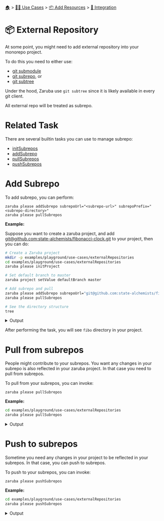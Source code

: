 <!--startTocHeader-->
[🏠](../../../README.md) > [👷🏽 Use Cases](../../README.md) > [📦 Add Resources](../README.md) > [🧩 Integration](README.md)
# 📦 External Repository
<!--endTocHeader-->


At some point, you might need to add external repository into your monorepo project.

To do this you need to either use:

* [git submodule](https://git-scm.com/book/en/v2/Git-Tools-Submodules)
* [git subrepo](https://github.com/ingydotnet/git-subrepo), or
* [git subtree](https://www.atlassian.com/git/tutorials/git-subtree)

Under the hood, Zaruba use `git subtree` since it is likely available in every git client.

All external repo will be treated as subrepo.

# Related Task

There are several builtin tasks you can use to manage subrepo:

* [initSubrepos](../../../core-tasks/initSubrepos.md)
* [addSubrepo](../../../core-tasks/addSubrepo.md)
* [pullSubrepos](../../../core-tasks/pullSubrepos.md)
* [pushSubrepos](../../../core-tasks/pushSubrepos.md)


# Add Subrepo

To add subrepo, you can perform:

```
zaruba please addSubrepo subrepoUrl="<subrepo-url>" subrepoPrefix="<subrepo-directory>" 
zaruba please pullSubrepos 

```

__Example:__

Suppose you want to create a zaruba project, and add [git@github.com:state-alchemists/fibonacci-clock.git](https://github.com/state-alchemists/fibonacci-clock) to your project, then you can do:

<!--startCode-->
```bash
# Create a Zaruba project
mkdir -p examples/playground/use-cases/externalRepositories
cd examples/playground/use-cases/externalRepositories
zaruba please initProject

# Set default branch to master
zaruba project setValue defaultBranch master

# Add subrepo and pull
zaruba please addSubrepo subrepoUrl="git@github.com:state-alchemists/fibonacci-clock.git" subrepoPrefix="fibo" 
zaruba please pullSubrepos 

# See the directory structure
tree
```
 
<details>
<summary>Output</summary>
 
```````
💀 🔎 Job Starting...
         Elapsed Time: 2.082µs
         Current Time: 19:08:57
💀 🏁 Running 🚧 initProject runner (Attempt 1 of 3) on /home/gofrendi/zaruba/docs/examples/playground/use-cases/externalRepositories
💀    🚀 🚧 initProject          Initialized empty Git repository in /home/gofrendi/zaruba/docs/examples/playground/use-cases/externalRepositories/.git/
💀    🚀 🚧 initProject          🎉🎉🎉
💀    🚀 🚧 initProject          Project created
💀 🎉 Successfully running 🚧 initProject runner (Attempt 1 of 3)
💀 🔎 Job Running...
         Elapsed Time: 24.789642ms
         Current Time: 19:08:57
💀 🎉 🎉🎉🎉🎉🎉🎉🎉🎉🎉🎉🎉
💀 🎉 Job Complete!!! 🎉🎉🎉
💀 🔥 Terminating
💀 🔎 Job Ended...
         Elapsed Time: 328.493193ms
         Current Time: 19:08:58
zaruba please initProject  
💀 🔎 Job Starting...
         Elapsed Time: 4.151µs
         Current Time: 19:08:58
💀 🏁 Running 🔎 zrbIsProject runner (Attempt 1 of 3) on /home/gofrendi/zaruba/docs/examples/playground/use-cases/externalRepositories
💀    🚀 🔎 zrbIsProject         Current directory is a valid zaruba project
💀 🎉 Successfully running 🔎 zrbIsProject runner (Attempt 1 of 3)
💀 🏁 Running 🥂 addSubrepo runner (Attempt 1 of 3) on /home/gofrendi/zaruba/docs/examples/playground/use-cases/externalRepositories
💀    🚀 🥂 addSubrepo           🎉🎉🎉
💀    🚀 🥂 addSubrepo           Subrepo fibo has been added
💀 🎉 Successfully running 🥂 addSubrepo runner (Attempt 1 of 3)
💀 🔎 Job Running...
         Elapsed Time: 533.632276ms
         Current Time: 19:08:59
💀 🎉 🎉🎉🎉🎉🎉🎉🎉🎉🎉🎉🎉
💀 🎉 Job Complete!!! 🎉🎉🎉
💀 🔥 Terminating
💀 🔎 Job Ended...
         Elapsed Time: 836.134985ms
         Current Time: 19:08:59
zaruba please addSubrepo -e '/home/gofrendi/zaruba/docs/examples/playground/use-cases/externalRepositories/.env' -v 'subrepoUrl=git@github.com:state-alchemists/fibonacci-clock.git' -v 'subrepoPrefix=fibo' -v '/home/gofrendi/zaruba/docs/examples/playground/use-cases/externalRepositories/default.values.yaml'
💀 🔎 Job Starting...
         Elapsed Time: 4.116µs
         Current Time: 19:08:59
💀 🏁 Running 🔎 zrbIsProject runner (Attempt 1 of 3) on /home/gofrendi/zaruba/docs/examples/playground/use-cases/externalRepositories
💀 🏁 Running 🔍 zrbIsValidSubrepos runner (Attempt 1 of 3) on /home/gofrendi/zaruba/docs/examples/playground/use-cases/externalRepositories
💀    🚀 🔎 zrbIsProject         Current directory is a valid zaruba project
💀 🎉 Successfully running 🔎 zrbIsProject runner (Attempt 1 of 3)
💀    🚀 🔍 zrbIsValidSubrepos   All Subrepos are valid
💀 🎉 Successfully running 🔍 zrbIsValidSubrepos runner (Attempt 1 of 3)
💀 🏁 Running 📦 initSubrepos runner (Attempt 1 of 3) on /home/gofrendi/zaruba/docs/examples/playground/use-cases/externalRepositories
💀    🚀 📦 initSubrepos         fibo origin does not exist
💀    🚀 📦 initSubrepos         [master (root-commit) d785ff2] 💀 Save works before pulling from git@github.com:state-alchemists/fibonacci-clock.git
💀    🚀 📦 initSubrepos          3 files changed, 131 insertions(+)
💀    🚀 📦 initSubrepos          create mode 100644 .gitignore
💀    🚀 📦 initSubrepos          create mode 100644 default.values.yaml
💀    🚀 📦 initSubrepos          create mode 100644 index.zaruba.yaml
💀    🚀 📦 initSubrepos         git fetch fibo master
💀 🔥 🚀 📦 initSubrepos         warning: no common commits
💀 🔥 🚀 📦 initSubrepos         From github.com:state-alchemists/fibonacci-clock
💀 🔥 🚀 📦 initSubrepos          * branch            master     -> FETCH_HEAD
💀 🔥 🚀 📦 initSubrepos          * [new branch]      master     -> fibo/master
💀 🔥 🚀 📦 initSubrepos         Added dir 'fibo'
💀 🔥 🚀 📦 initSubrepos         From github.com:state-alchemists/fibonacci-clock
💀 🔥 🚀 📦 initSubrepos          * branch            master     -> FETCH_HEAD
💀 🔥 🚀 📦 initSubrepos         From github.com:state-alchemists/fibonacci-clock
💀 🔥 🚀 📦 initSubrepos          * branch            master     -> FETCH_HEAD
💀    🚀 📦 initSubrepos         Already up to date.
💀    🚀 📦 initSubrepos         🎉🎉🎉
💀    🚀 📦 initSubrepos         Subrepos Initialized
💀 🎉 Successfully running 📦 initSubrepos runner (Attempt 1 of 3)
💀 🏁 Running 🔽 pullSubrepos runner (Attempt 1 of 3) on /home/gofrendi/zaruba/docs/examples/playground/use-cases/externalRepositories
💀    🚀 🔽 pullSubrepos         On branch master
💀    🚀 🔽 pullSubrepos         nothing to commit, working tree clean
💀 🔥 🚀 🔽 pullSubrepos         From github.com:state-alchemists/fibonacci-clock
💀 🔥 🚀 🔽 pullSubrepos          * branch            master     -> FETCH_HEAD
💀    🚀 🔽 pullSubrepos         Already up to date.
💀    🚀 🔽 pullSubrepos         🎉🎉🎉
💀    🚀 🔽 pullSubrepos         Subrepos pulled
💀 🎉 Successfully running 🔽 pullSubrepos runner (Attempt 1 of 3)
💀 🔎 Job Running...
         Elapsed Time: 13.366805061s
         Current Time: 19:09:13
💀 🎉 🎉🎉🎉🎉🎉🎉🎉🎉🎉🎉🎉
💀 🎉 Job Complete!!! 🎉🎉🎉
💀 🔥 Terminating
💀 🔎 Job Ended...
         Elapsed Time: 13.669228842s
         Current Time: 19:09:13
zaruba please pullSubrepos -e '/home/gofrendi/zaruba/docs/examples/playground/use-cases/externalRepositories/.env' -v '/home/gofrendi/zaruba/docs/examples/playground/use-cases/externalRepositories/default.values.yaml'
.
├── default.values.yaml
├── fibo
│   ├── Dockerfile
│   ├── README.md
│   ├── bootstrap.unity.css
│   ├── index.css
│   ├── index.html
│   ├── index.js
│   ├── jquery.js
│   ├── sample.env
│   └── start.sh
├── index.zaruba.yaml
└── logs
    └── log.zaruba.csv

2 directories, 12 files
```````
</details>
<!--endCode-->

After performing the task, you will see `fibo` directory in your project.

# Pull from subrepos

People might contribute to your subrepos. You want any changes in your subrepo is also reflected in your zaruba project. In that case you need to pull from subrepos.

To pull from your subrepos, you can invoke:

```
zaruba please pullSubrepos
```

__Example:__

<!--startCode-->
```bash
cd examples/playground/use-cases/externalRepositories
zaruba please pullSubrepos
```
 
<details>
<summary>Output</summary>
 
```````
💀 🔎 Job Starting...
         Elapsed Time: 1.347µs
         Current Time: 19:09:13
💀 🏁 Running 🔍 zrbIsValidSubrepos runner (Attempt 1 of 3) on /home/gofrendi/zaruba/docs/examples/playground/use-cases/externalRepositories
💀 🏁 Running 🔎 zrbIsProject runner (Attempt 1 of 3) on /home/gofrendi/zaruba/docs/examples/playground/use-cases/externalRepositories
💀    🚀 🔍 zrbIsValidSubrepos   All Subrepos are valid
💀 🎉 Successfully running 🔍 zrbIsValidSubrepos runner (Attempt 1 of 3)
💀    🚀 🔎 zrbIsProject         Current directory is a valid zaruba project
💀 🎉 Successfully running 🔎 zrbIsProject runner (Attempt 1 of 3)
💀 🏁 Running 📦 initSubrepos runner (Attempt 1 of 3) on /home/gofrendi/zaruba/docs/examples/playground/use-cases/externalRepositories
💀    🚀 📦 initSubrepos         🎉🎉🎉
💀    🚀 📦 initSubrepos         Subrepos Initialized
💀 🎉 Successfully running 📦 initSubrepos runner (Attempt 1 of 3)
💀 🏁 Running 🔽 pullSubrepos runner (Attempt 1 of 3) on /home/gofrendi/zaruba/docs/examples/playground/use-cases/externalRepositories
💀    🚀 🔽 pullSubrepos         On branch master
💀    🚀 🔽 pullSubrepos         nothing to commit, working tree clean
💀 🔥 🚀 🔽 pullSubrepos         From github.com:state-alchemists/fibonacci-clock
💀 🔥 🚀 🔽 pullSubrepos          * branch            master     -> FETCH_HEAD
💀    🚀 🔽 pullSubrepos         Already up to date.
💀    🚀 🔽 pullSubrepos         🎉🎉🎉
💀    🚀 🔽 pullSubrepos         Subrepos pulled
💀 🎉 Successfully running 🔽 pullSubrepos runner (Attempt 1 of 3)
💀 🔎 Job Running...
         Elapsed Time: 3.242657842s
         Current Time: 19:09:16
💀 🎉 🎉🎉🎉🎉🎉🎉🎉🎉🎉🎉🎉
💀 🎉 Job Complete!!! 🎉🎉🎉
💀 🔥 Terminating
💀 🔎 Job Ended...
         Elapsed Time: 3.54633106s
         Current Time: 19:09:17
zaruba please pullSubrepos -e '/home/gofrendi/zaruba/docs/examples/playground/use-cases/externalRepositories/.env' -v '/home/gofrendi/zaruba/docs/examples/playground/use-cases/externalRepositories/default.values.yaml'
```````
</details>
<!--endCode-->

# Push to subrepos

Sometime you need any changes in your project to be reflected in your subrepos. In that case, you can push to subrepos.

To push to your subrepos, you can invoke:

```
zaruba please pushSubrepos
```

__Example:__

<!--startCode-->
```bash
cd examples/playground/use-cases/externalRepositories
zaruba please pushSubrepos
```
 
<details>
<summary>Output</summary>
 
```````
💀 🔎 Job Starting...
         Elapsed Time: 2.056µs
         Current Time: 19:09:17
💀 🏁 Running 🔗 updateProjectLinks runner (Attempt 1 of 3) on /home/gofrendi/zaruba/docs/examples/playground/use-cases/externalRepositories
💀 🏁 Running 🔎 zrbIsProject runner (Attempt 1 of 3) on /home/gofrendi/zaruba/docs/examples/playground/use-cases/externalRepositories
💀 🏁 Running 🔍 zrbIsValidSubrepos runner (Attempt 1 of 3) on /home/gofrendi/zaruba/docs/examples/playground/use-cases/externalRepositories
💀    🚀 🔗 updateProjectLinks   🎉🎉🎉
💀    🚀 🔗 updateProjectLinks   Links updated
💀 🎉 Successfully running 🔗 updateProjectLinks runner (Attempt 1 of 3)
💀    🚀 🔎 zrbIsProject         Current directory is a valid zaruba project
💀 🎉 Successfully running 🔎 zrbIsProject runner (Attempt 1 of 3)
💀    🚀 🔍 zrbIsValidSubrepos   All Subrepos are valid
💀 🎉 Successfully running 🔍 zrbIsValidSubrepos runner (Attempt 1 of 3)
💀 🏁 Running 📦 initSubrepos runner (Attempt 1 of 3) on /home/gofrendi/zaruba/docs/examples/playground/use-cases/externalRepositories
💀    🚀 📦 initSubrepos         🎉🎉🎉
💀    🚀 📦 initSubrepos         Subrepos Initialized
💀 🎉 Successfully running 📦 initSubrepos runner (Attempt 1 of 3)
💀 🏁 Running 🔼 pushSubrepos runner (Attempt 1 of 3) on /home/gofrendi/zaruba/docs/examples/playground/use-cases/externalRepositories
💀    🚀 🔼 pushSubrepos         On branch master
💀    🚀 🔼 pushSubrepos         nothing to commit, working tree clean
💀    🚀 🔼 pushSubrepos         git push using:  fibo master
💀 🔥 🚀 🔼 pushSubrepos         1/3 (0) [0]2/3 (0) [0]3/3 (0) [0]3/3 (1) [1]3/3 (1) [2]Everything up-to-date
💀    🚀 🔼 pushSubrepos         🎉🎉🎉
💀    🚀 🔼 pushSubrepos         Subrepos pushed
💀 🎉 Successfully running 🔼 pushSubrepos runner (Attempt 1 of 3)
💀 🔎 Job Running...
         Elapsed Time: 3.207104178s
         Current Time: 19:09:20
💀 🎉 🎉🎉🎉🎉🎉🎉🎉🎉🎉🎉🎉
💀 🎉 Job Complete!!! 🎉🎉🎉
💀 🔥 Terminating
💀 🔎 Job Ended...
         Elapsed Time: 3.510059985s
         Current Time: 19:09:20
zaruba please pushSubrepos -e '/home/gofrendi/zaruba/docs/examples/playground/use-cases/externalRepositories/.env' -v '/home/gofrendi/zaruba/docs/examples/playground/use-cases/externalRepositories/default.values.yaml'
```````
</details>
<!--endCode-->


<!--startTocSubTopic-->
<!--endTocSubTopic-->